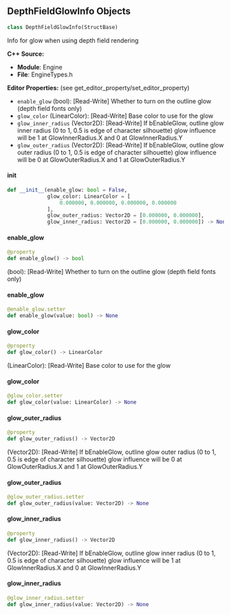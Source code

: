 ## DepthFieldGlowInfo Objects

```python
class DepthFieldGlowInfo(StructBase)
```

Info for glow when using depth field rendering

**C++ Source:**

- **Module**: Engine
- **File**: EngineTypes.h

**Editor Properties:** (see get_editor_property/set_editor_property)

- ``enable_glow`` (bool):  [Read-Write] Whether to turn on the outline glow (depth field fonts only)
- ``glow_color`` (LinearColor):  [Read-Write] Base color to use for the glow
- ``glow_inner_radius`` (Vector2D):  [Read-Write] If bEnableGlow, outline glow inner radius (0 to 1, 0.5 is edge of character silhouette)
  glow influence will be 1 at GlowInnerRadius.X and 0 at GlowInnerRadius.Y
- ``glow_outer_radius`` (Vector2D):  [Read-Write] If bEnableGlow, outline glow outer radius (0 to 1, 0.5 is edge of character silhouette)
  glow influence will be 0 at GlowOuterRadius.X and 1 at GlowOuterRadius.Y

<a id="unreal.DepthFieldGlowInfo.__init__"></a>

#### __init__

```python
def __init__(enable_glow: bool = False,
             glow_color: LinearColor = [
                 0.000000, 0.000000, 0.000000, 0.000000
             ],
             glow_outer_radius: Vector2D = [0.000000, 0.000000],
             glow_inner_radius: Vector2D = [0.000000, 0.000000]) -> None
```

<a id="unreal.DepthFieldGlowInfo.enable_glow"></a>

#### enable_glow

```python
@property
def enable_glow() -> bool
```

(bool):  [Read-Write] Whether to turn on the outline glow (depth field fonts only)

<a id="unreal.DepthFieldGlowInfo.enable_glow"></a>

#### enable_glow

```python
@enable_glow.setter
def enable_glow(value: bool) -> None
```

<a id="unreal.DepthFieldGlowInfo.glow_color"></a>

#### glow_color

```python
@property
def glow_color() -> LinearColor
```

(LinearColor):  [Read-Write] Base color to use for the glow

<a id="unreal.DepthFieldGlowInfo.glow_color"></a>

#### glow_color

```python
@glow_color.setter
def glow_color(value: LinearColor) -> None
```

<a id="unreal.DepthFieldGlowInfo.glow_outer_radius"></a>

#### glow_outer_radius

```python
@property
def glow_outer_radius() -> Vector2D
```

(Vector2D):  [Read-Write] If bEnableGlow, outline glow outer radius (0 to 1, 0.5 is edge of character silhouette)
glow influence will be 0 at GlowOuterRadius.X and 1 at GlowOuterRadius.Y

<a id="unreal.DepthFieldGlowInfo.glow_outer_radius"></a>

#### glow_outer_radius

```python
@glow_outer_radius.setter
def glow_outer_radius(value: Vector2D) -> None
```

<a id="unreal.DepthFieldGlowInfo.glow_inner_radius"></a>

#### glow_inner_radius

```python
@property
def glow_inner_radius() -> Vector2D
```

(Vector2D):  [Read-Write] If bEnableGlow, outline glow inner radius (0 to 1, 0.5 is edge of character silhouette)
glow influence will be 1 at GlowInnerRadius.X and 0 at GlowInnerRadius.Y

<a id="unreal.DepthFieldGlowInfo.glow_inner_radius"></a>

#### glow_inner_radius

```python
@glow_inner_radius.setter
def glow_inner_radius(value: Vector2D) -> None
```

<a id="unreal.FontRenderInfo"></a>